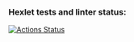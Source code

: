 ### Hexlet tests and linter status:
[![Actions Status](https://github.com/svetapelsin/frontend-project-lvl1/actions/workflows/hexlet-check.yml/badge.svg)](https://github.com/svetapelsin/frontend-project-lvl1/actions)